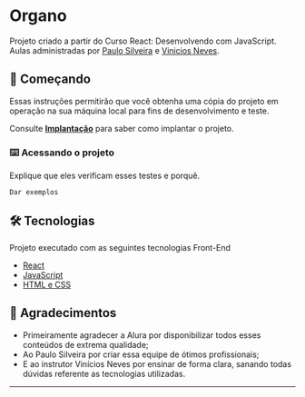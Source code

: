 # Organo

Projeto criado a partir do Curso React: Desenvolvendo com JavaScript. Aulas administradas por [Paulo Silveira](https://github.com/peas) e [Vinicios Neves](https://twitter.com/viniciosneves).

## 🚀 Começando

Essas instruções permitirão que você obtenha uma cópia do projeto em operação na sua máquina local para fins de desenvolvimento e teste.

Consulte **[Implantação](#-implanta%C3%A7%C3%A3o)** para saber como implantar o projeto.

### ⌨️ Acessando o projeto

Explique que eles verificam esses testes e porquê.

```
Dar exemplos
```

## 🛠️ Tecnologias

Projeto executado com as seguintes tecnologias Front-End

* [React](https://cursos.alura.com.br/course/react-desenvolvendo-javascript)
* [JavaScript](https://cursos.alura.com.br/formacao-javascript-front-end)
* [HTML e CSS](https://cursos.alura.com.br/formacao-html-e-css)

## 🎁 Agradecimentos

* Primeiramente agradecer a Alura por disponibilizar todos esses conteúdos de extrema qualidade;
* Ao Paulo Silveira por criar essa equipe de ótimos profissionais;
* E ao instrutor Vinícios Neves por ensinar de forma clara, sanando todas dúvidas referente as tecnologias utilizadas.

---
